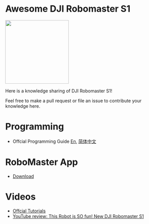 # Awesome DJI Robomaster S1

<img src="https://user-images.githubusercontent.com/799578/59486980-c2312d80-8ead-11e9-8c77-45edfc76d423.jpg" width="200">

Here is a knowledge sharing of DJI Robomaster S1! 

Feel free to make a pull request or file an issue to contribute your knowledge here.


# Programming
 - Offcial Programming Guide [En](https://www.dji.com/robomaster-s1/programming-guide), [简体中文](https://www.dji.com/cn/robomaster-s1/programming-guide)

# RoboMaster App
 - [Download](https://www.dji.com/cn/robomaster-s1?site=brandsite&from=homepage)
 
# Videos
 - [Offcial Tutorials](https://www.dji.com/robomaster-s1/video)
 - [YouTube review: This Robot is SO fun! New DJI Robomaster S1](https://youtu.be/mRWe5Kv745Y)
 
 
